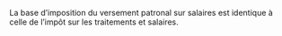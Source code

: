 La base d’imposition du versement patronal sur salaires est identique à celle de l’impôt sur les traitements et salaires.